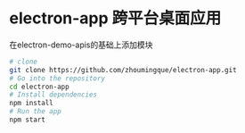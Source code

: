# electron-app 跨平台桌面应用

在electron-demo-apis的基础上添加模块

```bash
# clone
git clone https://github.com/zhoumingque/electron-app.git
# Go into the repository
cd electron-app
# Install dependencies
npm install
# Run the app
npm start
```
